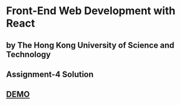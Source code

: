 # Front-End Web Development with React
## by The Hong Kong University of Science and Technology

## Assignment-4 Solution

## [DEMO](https://cenacrharsh.github.io/home)
